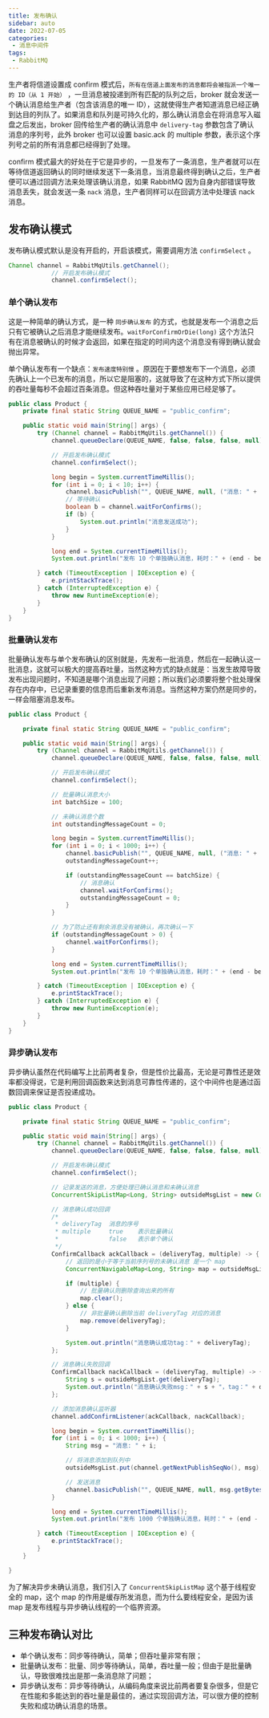 ```yaml
---
title: 发布确认
sidebar: auto
date: 2022-07-05
categories:
 - 消息中间件
tags:
 - RabbitMQ
---
```


生产者将信道设置成 confirm 模式后，`所有在信道上面发布的消息都将会被指派一个唯一的 ID（从 1 开始）` ，一旦消息被投递到所有匹配的队列之后，broker 就会发送一个确认消息给生产者（包含该消息的唯一 ID），这就使得生产者知道消息已经正确到达目的列队了。如果消息和队列是可持久化的，那么确认消息会在将消息写入磁盘之后发出，broker 回传给生产者的确认消息中 `delivery-tag` 参数包含了确认消息的序列号，此外 broker 也可以设置 basic.ack 的 multiple 参数，表示这个序列号之前的所有消息都已经得到了处理。

confirm 模式最大的好处在于它是异步的，一旦发布了一条消息，生产者就可以在等待信道返回确认的同时继续发送下一条消息，当消息最终得到确认之后，生产者便可以通过回调方法来处理该确认消息，如果 RabbitMQ 因为自身内部错误导致消息丢失，就会发送一条 `nack` 消息，生产者同样可以在回调方法中处理该 nack 消息。

## 发布确认模式
发布确认模式默认是没有开启的，开启该模式，需要调用方法 `confirmSelect` 。

```java
Channel channel = RabbitMqUtils.getChannel();
            // 开启发布确认模式
            channel.confirmSelect();
```
### 单个确认发布
这是一种简单的确认方式，是一种 `同步确认发布` 的方式，也就是发布一个消息之后只有它被确认之后消息才能继续发布。`waitForConfirmOrDie(long)` 这个方法只有在消息被确认的时候才会返回，如果在指定的时间内这个消息没有得到确认就会抛出异常。

单个确认发布有一个缺点：`发布速度特别慢` 。原因在于要想发布下一个消息，必须先确认上一个已发布的消息，所以它是阻塞的，这就导致了在这种方式下所以提供的吞吐量每秒不会超过百条消息。但这种吞吐量对于某些应用已经足够了。

```java
public class Product {
    private final static String QUEUE_NAME = "public_confirm";

    public static void main(String[] args) {
        try (Channel channel = RabbitMqUtils.getChannel()) {
            channel.queueDeclare(QUEUE_NAME, false, false, false, null);

            // 开启发布确认模式
            channel.confirmSelect();

            long begin = System.currentTimeMillis();
            for (int i = 0; i < 10; i++) {
                channel.basicPublish("", QUEUE_NAME, null, ("消息: " + i).getBytes(StandardCharsets.UTF_8));
                // 等待确认
                boolean b = channel.waitForConfirms();
                if (b) {
                    System.out.println("消息发送成功");
                }
            }

            long end = System.currentTimeMillis();
            System.out.println("发布 10 个单独确认消息，耗时：" + (end - begin) + "ms");

        } catch (TimeoutException | IOException e) {
            e.printStackTrace();
        } catch (InterruptedException e) {
            throw new RuntimeException(e);
        }
    }
}
```
### 批量确认发布
批量确认发布与单个发布确认的区别就是，先发布一批消息，然后在一起确认这一批消息，这就可以极大的提高吞吐量，当然这种方式的缺点就是：当发生故障导致发布出现问题时，不知道是哪个消息出现了问题；所以我们必须要将整个批处理保存在内存中，已记录重要的信息而后重新发布消息。当然这种方案仍然是同步的，一样会阻塞消息发布。

```java
public class Product {

    private final static String QUEUE_NAME = "public_confirm";

    public static void main(String[] args) {
        try (Channel channel = RabbitMqUtils.getChannel()) {
            channel.queueDeclare(QUEUE_NAME, false, false, false, null);

            // 开启发布确认模式
            channel.confirmSelect();

            // 批量确认消息大小
            int batchSize = 100;

            // 未确认消息个数
            int outstandingMessageCount = 0;

            long begin = System.currentTimeMillis();
            for (int i = 0; i < 1000; i++) {
                channel.basicPublish("", QUEUE_NAME, null, ("消息: " + i).getBytes(StandardCharsets.UTF_8));
                outstandingMessageCount++;

                if (outstandingMessageCount == batchSize) {
                    // 消息确认
                    channel.waitForConfirms();
                    outstandingMessageCount = 0;
                }
            }

            // 为了防止还有剩余消息没有被确认，再次确认一下
            if (outstandingMessageCount > 0) {
                channel.waitForConfirms();
            }

            long end = System.currentTimeMillis();
            System.out.println("发布 10 个单独确认消息，耗时：" + (end - begin) + "ms");

        } catch (TimeoutException | IOException e) {
            e.printStackTrace();
        } catch (InterruptedException e) {
            throw new RuntimeException(e);
        }
    }
}
```
### 异步确认发布
异步确认虽然在代码编写上比前两者复杂，但是性价比最高，无论是可靠性还是效率都没得说，它是利用回调函数来达到消息可靠性传递的，这个中间件也是通过函数回调来保证是否投递成功。

```java
public class Product {

    private final static String QUEUE_NAME = "public_confirm";

    public static void main(String[] args) {
        try (Channel channel = RabbitMqUtils.getChannel()) {
            channel.queueDeclare(QUEUE_NAME, false, false, false, null);

            // 开启发布确认模式
            channel.confirmSelect();

            // 记录发送的消息，方便处理已确认消息和未确认消息
            ConcurrentSkipListMap<Long, String> outsideMsgList = new ConcurrentSkipListMap<>();

            // 消息确认成功回调
            /*
             * deliveryTag  消息的序号
             * multiple     true    表示批量确认
             *              false   表示单个确认
             */
            ConfirmCallback ackCallback = (deliveryTag, multiple) -> {
                // 返回的是小于等于当前序列号的未确认消息 是一个 map
                ConcurrentNavigableMap<Long, String> map = outsideMsgList.headMap(deliveryTag, true);

                if (multiple) {
                    // 批量确认则删除查询出来的所有
                    map.clear();
                } else {
                    // 非批量确认删除当前 deliveryTag 对应的消息
                    map.remove(deliveryTag);
                }

                System.out.println("消息确认成功tag：" + deliveryTag);
            };

            // 消息确认失败回调
            ConfirmCallback nackCallback = (deliveryTag, multiple) -> {
                String s = outsideMsgList.get(deliveryTag);
                System.out.println("消息确认失败msg：" + s + "，tag：" + deliveryTag);
            };

            // 添加消息确认监听器
            channel.addConfirmListener(ackCallback, nackCallback);

            long begin = System.currentTimeMillis();
            for (int i = 0; i < 1000; i++) {
                String msg = "消息: " + i;

                // 将消息添加到队列中
                outsideMsgList.put(channel.getNextPublishSeqNo(), msg);

                // 发送消息
                channel.basicPublish("", QUEUE_NAME, null, msg.getBytes(StandardCharsets.UTF_8));
            }

            long end = System.currentTimeMillis();
            System.out.println("发布 1000 个单独确认消息，耗时：" + (end - begin) + "ms");

        } catch (TimeoutException | IOException e) {
            e.printStackTrace();
        }
    }

}
```
为了解决异步未确认消息，我们引入了 `ConcurrentSkipListMap` 这个基于线程安全的 map，这个 map 的作用是缓存所发消息，而为什么要线程安全，是因为该 map 是发布线程与异步确认线程的一个临界资源。

## 三种发布确认对比
* 单个确认发布：同步等待确认，简单；但吞吐量非常有限；
* 批量确认发布：批量、同步等待确认，简单，吞吐量一般；但由于是批量确认，导致很难找出是那一条消息除了问题；
* 异步确认发布：异步等待确认，从编码角度来说比前两者要复杂很多，但是它在性能和多能达到的吞吐量是最佳的，通过实现回调方法，可以很方便的控制失败和成功确认消息的场景。
